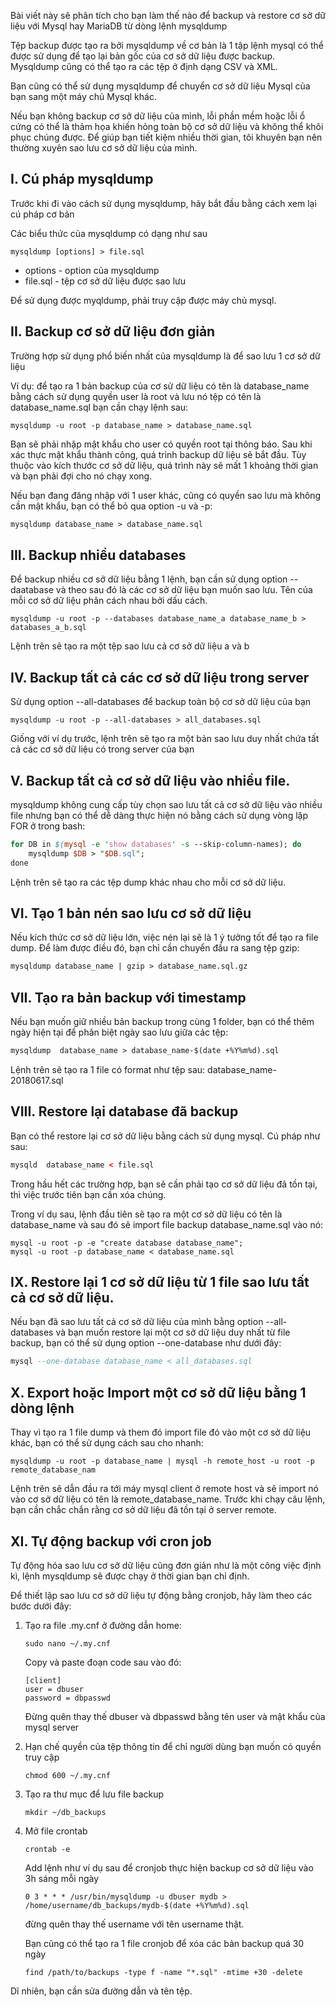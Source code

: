 Bài viết này sẽ phân tích cho bạn làm thế nào để backup và restore cơ sở dữ liệu với Mysql hay MariaDB từ dòng lệnh mysqldump

Tệp backup được tạo ra bởi mysqldump về cơ bản là 1 tập lệnh mysql có thể được sử dụng để tạo lại bản gốc của cơ sở dữ liệu được backup. Mysqldump cũng có thể tạo ra các tệp ở định dạng CSV và XML.

Bạn cũng có thể sử dụng mysqldump để chuyển cơ sở dữ liệu Mysql của bạn sang một máy chủ Mysql khác.

Nếu bạn không backup cơ sở dữ liệu của mình, lỗi phần mềm hoặc lỗi ổ cứng có thể là thảm họa khiến hỏng toàn bộ cơ sở dữ liệu và không thể khôi phục chúng được. Để giúp bạn tiết kiệm nhiều thời gian, tôi khuyên bạn nên thường xuyên sao lưu cơ sở dữ liệu của mình.

## **I. Cú pháp mysqldump**

Trước khi đi vào cách sử dụng mysqldump, hãy bắt đầu bằng cách xem lại cú pháp cơ bản

Các biểu thức của mysqldump có dạng như sau

```shell
mysqldump [options] > file.sql
```

* options - option của mysqldump
* file.sql - tệp cơ sở dữ liệu được sao lưu

Để sử dụng được myqldump, phải truy cập được máy chủ mysql.

## **II. Backup cơ sở dữ liệu đơn giản**

Trường hợp sử dụng phổ biến nhất của mysqldump là để sao lưu 1 cơ sở dữ liệu

Ví dụ: để tạo ra 1 bản backup của cơ sử dữ liệu có tên là database_name bằng cách sử dụng quyền user là root và lưu nó tệp có tên là database_name.sql bạn cần chạy lệnh sau:

```shell
mysqldump -u root -p database_name > database_name.sql
```

Bạn sẽ phải nhập mật khẩu cho user có quyền root tại thông báo. Sau khi xác thực mật khẩu thành công, quá trình backup dữ liệu sẽ bắt đầu. Tùy thuộc vào kích thước cơ sở dữ liệu, quá trình này sẽ mất 1 khoảng thời gian và bạn phải đợi cho nó chạy xong.

Nếu bạn đang đăng nhập với 1 user khác, cũng có quyền sao lưu mà không cần mật khẩu, bạn có thể bỏ qua option -u và -p:

```markdown
mysqldump database_name > database_name.sql
```

## **III. Backup nhiều databases**

Để backup nhiều cơ sở dữ liệu bằng 1 lệnh, bạn cần sử dụng option --daatabase và theo sau đó là các cơ sở dữ liệu bạn muốn sao lưu. Tên của mỗi cơ sở dữ liệu phân cách nhau bởi dấu cách.

```shell
mysqldump -u root -p --databases database_name_a database_name_b > databases_a_b.sql
```

Lệnh trên sẽ tạo ra một tệp sao lưu cả cơ sở dữ liệu a và b

## **IV. Backup tất cả các cơ sở dữ liệu trong server**

Sử dụng option --all-databases để backup toàn bộ cơ sở dữ liệu của bạn

```shell
mysqldump -u root -p --all-databases > all_databases.sql
```

Giống với ví dụ trước, lệnh trên sẽ tạo ra một bản sao lưu duy nhất chứa tất cả các cơ sở dữ liệu có trong server của bạn

## **V. Backup tất cả cơ sở dữ liệu vào nhiều file.**

mysqldump không cung cấp tùy chọn sao lưu tất cả cơ sở dữ liệu vào nhiều file nhưng bạn có thể dễ dàng thực hiện nó bằng cách sử dụng vòng lặp FOR ở trong bash:

```perl
for DB in $(mysql -e 'show databases' -s --skip-column-names); do
    mysqldump $DB > "$DB.sql";
done
```

Lệnh trên sẽ tạo ra các tệp dump khác nhau cho mỗi cơ sở dữ liệu.

## **VI. Tạo 1 bản nén sao lưu cơ sở dữ liệu**

Nếu kích thức cơ sở dữ liệu lớn, việc nén lại sẽ là 1 ý tưởng tốt để tạo ra file dump. Để làm được điều đó, bạn chỉ cần chuyển đầu ra sang tệp gzip:

```markdown
mysqldump database_name | gzip > database_name.sql.gz
```

## **VII. Tạo ra bản backup với timestamp**

Nếu bạn muốn giữ nhiều bản backup trong cùng 1 folder, bạn có thể thêm ngày hiện tại để phân biệt ngày sao lưu giữa các tệp:

```html
mysqldump  database_name > database_name-$(date +%Y%m%d).sql
```

Lệnh trên sẽ tạo ra 1 file có format như tệp sau: database_name-20180617.sql

## **VIII. Restore lại database đã backup**

Bạn có thể restore lại cơ sở dữ liệu bằng cách sử dụng mysql. Cú pháp như sau:

```html
mysqld  database_name < file.sql
```

Trong hầu hết các trường hợp, bạn sẽ cần phải tạo cơ sở dữ liệu đã tồn tại, thì việc trước tiên bạn cần xóa chúng.

Trong ví dụ sau, lệnh đầu tiên sẽ tạo ra một cơ sở dữ liệu có tên là database_name và sau đó sẽ import file backup database_name.sql vào nó:

```shell
mysql -u root -p -e "create database database_name";
mysql -u root -p database_name < database_name.sql
```

## **IX. Restore lại 1 cơ sở dữ liệu từ 1 file sao lưu tất cả cơ sở dữ liệu.**

Nếu bạn đã sao lưu tất cả cơ sở dữ liệu của mình bằng option --all-databases và bạn muốn restore lại một cơ sở dữ liệu duy nhất từ file backup, bạn có thể sử dụng option --one-database như dưới đây:

```sql
mysql --one-database database_name < all_databases.sql
```

## **X. Export hoặc Import một cơ sở dữ liệu bằng 1 dòng lệnh**

Thay vì tạo ra 1 file dump và them đó import file đó vào một cơ sở dữ liệu khác, bạn có thể sử dụng cách sau cho nhanh:

```shell
mysqldump -u root -p database_name | mysql -h remote_host -u root -p remote_database_nam
```

Lệnh trên sẽ dẫn đầu ra tới máy mysql client ở remote host và sẽ import nó vào cơ sở dữ liệu có tên là remote_database_name. Trước khi chạy câu lệnh, bạn cần chắc chắn rằng cơ sở dữ liệu đã tồn tại ở server remote.

## **XI. Tự động backup với cron job**

Tự động hóa sao lưu cơ sở dữ liệu cũng đơn giản như là một công việc định kì, lệnh mysqldump sẽ được chạy ở thời gian bạn chỉ định.

Để thiết lập sao lưu cơ sở dữ liệu tự động bằng cronjob, hãy làm theo các bước dưới đây:

1. Tạo ra file .my.cnf ở đường dẫn home:

    ```
    sudo nano ~/.my.cnf
    ```

    Copy và paste đoạn code sau vào đó:

    ```
    [client]
    user = dbuser
    password = dbpasswd
    ```

    Đừng quên thay thế dbuser và dbpasswd bằng tên user và mật khẩu của mysql server 

2. Hạn chế quyền của tệp thông tin để chỉ người dùng bạn muốn có quyền truy cập

    ```
    chmod 600 ~/.my.cnf
    ```

 3. Tạo ra thư mục để lưu file backup

    ```
    mkdir ~/db_backups
    ```

 4. Mở file crontab

    ```
    crontab -e
    ```

    Add lệnh như ví dụ sau để cronjob thực hiện backup cơ sở dữ liệu vào 3h sáng mỗi ngày

    ```
    0 3 * * * /usr/bin/mysqldump -u dbuser mydb > /home/username/db_backups/mydb-$(date +%Y%m%d).sql
    ```

    đừng quên thay thế username với tên username thật.

    Bạn cũng có thể tạo ra 1 file cronjob để xóa các bản backup quá 30 ngày

    ```
    find /path/to/backups -type f -name "*.sql" -mtime +30 -delete
    ```

Dĩ nhiên, bạn cần sửa đường dẫn và tên tệp.